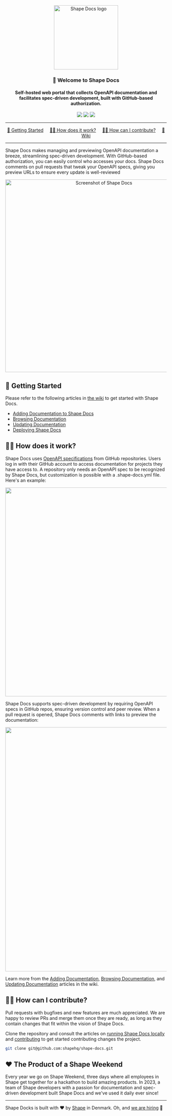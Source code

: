 <div align="center">
<img width="200" src="https://github.com/shapehq/shape-docs/raw/main/logo.png" alt="Shape Docs logo" />
</div>

<div align="center">
<h3>👋 Welcome to Shape Docs</h3>
<h4>Self-hosted web portal that collects OpenAPI documentation and facilitates spec-driven development, built with GitHub-based authorization.</h4>
</div>

<div align="center">
<a href="https://github.com/shapehq/shape-docs/actions/workflows/build.yml"><img src="https://github.com/shapehq/shape-docs/actions/workflows/build.yml/badge.svg"></a>
<a href="https://github.com/shapehq/shape-docs/actions/workflows/test.yml"><img src="https://github.com/shapehq/shape-docs/actions/workflows/test.yml/badge.svg"></a>
<a href="https://github.com/shapehq/shape-docs/actions/workflows/lint.yml"><img src="https://github.com/shapehq/shape-docs/actions/workflows/lint.yml/badge.svg"></a>
</div>

---

<div align="center">
<a href="#-getting-started">🚀 Getting Started</a>&nbsp;&nbsp;&nbsp;&nbsp;
<a href="#-how-does-it-work">👨‍🔧 How does it work?</a>&nbsp;&nbsp;&nbsp;&nbsp;
<a href="#-how-can-i-contribute">👩‍💻 How can I contribute?</a>&nbsp;&nbsp;&nbsp;&nbsp;
<a href="https://github.com/shapehq/shape-docs/wiki">📖 Wiki</a>
</div>

<hr />

Shape Docs makes managing and previewing OpenAPI documentation a breeze, streamlining spec-driven development. With GitHub-based authorization, you can easily control who accesses your docs. Shape Docs comments on pull requests that tweak your OpenAPI specs, giving you preview URLs to ensure every update is well-reviewed

<div align="center">
<img width="600" src="https://github.com/shapehq/shape-docs/raw/main/wiki/home.png?raw=true" alt="Screenshot of Shape Docs"/>
</div>

## 🚀 Getting Started

Please refer to the following articles in [the wiki](https://github.com/shapehq/shape-docs/wiki) to get started with Shape Docs.

- [Adding Documentation to Shape Docs](https://github.com/shapehq/shape-docs/wiki/Adding-Documentation-to-Shape-Docs)
- [Browsing Documentation](https://github.com/shapehq/shape-docs/wiki/Browsing-Documentation)
- [Updating Documentation](https://github.com/shapehq/shape-docs/wiki/Updating-Documentation)
- [Deploying Shape Docs](https://github.com/shapehq/shape-docs/wiki/Deploying-Shape-Docs)

## 👨‍🔧 How does it work?

Shape Docs uses [OpenAPI specifications](https://swagger.io) from GitHub repositories. Users log in with their GitHub account to access documentation for projects they have access to. A repository only needs an OpenAPI spec to be recognized by Shape Docs, but customization is possible with a .shape-docs.yml file. Here's an example:

<img width="650" src="https://github.com/shapehq/shape-docs/raw/main/wiki/example-openapi-repository-with-config.png?raw=true"/>

Shape Docs supports spec-driven development by requiring OpenAPI specs in GitHub repos, ensuring version control and peer review. When a pull request is opened, Shape Docs comments with links to preview the documentation:

<img width="760" src="https://github.com/shapehq/shape-docs/raw/main/wiki/pr-comment.png?raw=true"/>

Learn more from the [Adding Documentation](https://github.com/shapehq/shape-docs/wiki/Adding-Documentation-to-Shape-Docs), [Browsing Documentation](https://github.com/shapehq/shape-docs/wiki/Browsing-Documentation), and [Updating Documentation](https://github.com/shapehq/shape-docs/wiki/Updating-Documentation) articles in the wiki.

## 👩‍💻 How can I contribute?

Pull requests with bugfixes and new features are much appreciated. We are happy to review PRs and merge them once they are ready, as long as they contain changes that fit within the vision of Shape Docs.

Clone the repository and consult the articles on [running Shape Docs locally](https://github.com/shapehq/shape-docs/wiki/Running-Shape-Docs-Locally) and [contributing](https://github.com/shapehq/shape-docs/wiki/Contributing) to get started contributing changes the project.

```bash
git clone git@github.com:shapehq/shape-docs.git
```

## ❤️ The Product of a Shape Weekend

Every year we go on Shape Weekend, three days where all employees in Shape get together for a hackathon to build amazing products. In 2023, a team of Shape developers with a passion for documentation and spec-driven development built Shape Docs and we've used it daily ever since!

---

Shape Docks is built with ❤️ by [Shape](https://shape.dk) in Denmark. Oh, and [we are hiring](https://careers.shape.dk) 🤗
